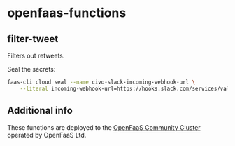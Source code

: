 openfaas-functions
=====

## filter-tweet

Filters out retweets.

Seal the secrets:

```sh
faas-cli cloud seal --name civo-slack-incoming-webhook-url \
    --literal incoming-webhook-url=https://hooks.slack.com/services/value-here
```

## Additional info

These functions are deployed to the [OpenFaaS Community Cluster](https://github.com/openfaas/community-cluster/) operated by OpenFaaS Ltd.

